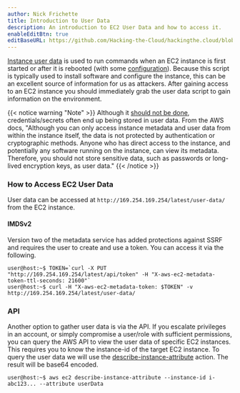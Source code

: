 ```yaml
---
author: Nick Frichette
title: Introduction to User Data
description: An introduction to EC2 User Data and how to access it.
enableEditBtn: true
editBaseURL: https://github.com/Hacking-the-Cloud/hackingthe.cloud/blob/main/content
---
```

[Instance user data](https://docs.aws.amazon.com/AWSEC2/latest/UserGuide/instancedata-add-user-data.html) is used to run commands when an EC2 instance is first started or after it is rebooted (with some [configuration](https://aws.amazon.com/premiumsupport/knowledge-center/execute-user-data-ec2/)). Because this script is typically used to install software and configure the instance, this can be an excellent source of information for us as attackers. After gaining access to an EC2 instance you should immediately grab the user data script to gain information on the environment.

{{< notice warning "Note" >}}
Although it [should not be done](https://docs.aws.amazon.com/AWSEC2/latest/UserGuide/ec2-instance-metadata.html), credentials/secrets often end up being stored in user data. From the AWS docs, "Although you can only access instance metadata and user data from within the instance itself, the data is not protected by authentication or cryptographic methods. Anyone who has direct access to the instance, and potentially any software running on the instance, can view its metadata. Therefore, you should not store sensitive data, such as passwords or long-lived encryption keys, as user data."
{{< /notice >}}

### How to Access EC2 User Data

User data can be accessed at `http://169.254.169.254/latest/user-data/` from the EC2 instance.

#### IMDSv2

Version two of the metadata service has added protections against SSRF and requires the user to create and use a token. You can access it via the following.

```
user@host:~$ TOKEN=`curl -X PUT "http://169.254.169.254/latest/api/token" -H "X-aws-ec2-metadata-token-ttl-seconds: 21600"`
user@host:~$ curl -H "X-aws-ec2-metadata-token: $TOKEN" -v http://169.254.169.254/latest/user-data/
```

### API
Another option to gather user data is via the API. If you escalate privileges in an account, or simply compromise a user/role with sufficient permissions, you can query the AWS API to view the user data of specific EC2 instances. This requires you to know the instance-id of the target EC2 instance. To query the user data we will use the [describe-instance-attribute](https://awscli.amazonaws.com/v2/documentation/api/latest/reference/ec2/describe-instance-attribute.html) action. The result will be base64 encoded.

```
user@host:~$ aws ec2 describe-instance-attribute --instance-id i-abc123... --attribute userData
```